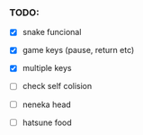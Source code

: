 ### TODO:
- [x] snake funcional
- [x] game keys (pause, return etc)
- [x] multiple keys
- [ ] check self colision
- [ ] neneka head
- [ ] hatsune food

